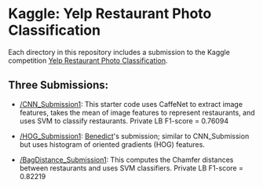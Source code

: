 Kaggle: Yelp Restaurant Photo Classification
============================

Each directory in this repository includes a submission to the Kaggle competition [Yelp Restaurant Photo Classification](https://www.kaggle.com/c/yelp-restaurant-photo-classification).

## Three Submissions:

- [/CNN_Submission1](https://github.com/ncchen55414/Kaggle-Yelp/tree/master/CNN_Submission1):
This starter code uses CaffeNet to extract image features, takes the mean of image features to represent restaurants, and uses SVM to classify restaurants. Private LB F1-score = 0.76094

- [/HOG_Submission1](https://github.com/ncchen55414/Kaggle-Yelp/tree/master/HOG_Submission1):
[Benedict](https://github.com/thebenedict)'s submission; similar to CNN_Submission but uses histogram of oriented gradients (HOG) features. 

- [/BagDistance_Submission1](https://github.com/ncchen55414/Kaggle-Yelp/tree/master/BagDistance_Submission1): This computes the Chamfer distances between restaurants and uses SVM classifiers. Private LB F1-score = 0.82219
